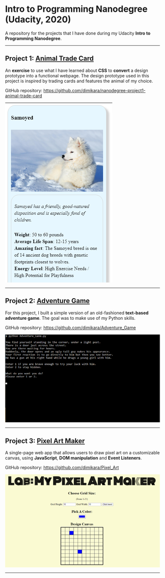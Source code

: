 # **Intro to Programming Nanodegree (Udacity, 2020)**

A repository for the projects that I have done during my Udacity **Intro to Programming Nanodegree**.

___

## **Project 1:** <a href="https://codepen.io/dimitraK/full/rprEzy/" target="_blank">**Animal Trade Card**</a>

An **exercise** to use what I have learned about **CSS** to **convert** a design prototype into a functional webpage. The design prototype used in this project is inspired by trading cards and features the animal of my choice.

GitHub repository: <a href="https://github.com/dimikara/nanodegree-project1-animal-trade-card" target="_blank">https://github.com/dimikara/nanodegree-project1-animal-trade-card</a>

![Screenshot1](./img/AnimalCardScreenshot.PNG "Sceenshot of part of the Animal Card")

___

## **Project 2:** <a href="https://github.com/dimikara/Adventure_Game" target="_blank">**Adventure Game**</a>

For this project, I built a simple version of an old-fashioned **text-based adventure game**. The goal was to make use of my Python skills.

GitHub repository: <a href="https://github.com/dimikara/Adventure_Game" target="_blank">https://github.com/dimikara/Adventure_Game</a>

![Screenshot2](./img/Adventure_game_screenshot.PNG "Sceenshot of the introductory text")

___

## **Project 3:** <a href="https://dimikara.github.io/Pixel_Art/" target="_blank">**Pixel Art Maker**</a>

A single-page web app that allows users to draw pixel art on a customizable canvas, using **JavaScript**, **DOM manipulation** and **Event Listeners**.

GitHub repository: <a href="https://github.com/dimikara/Pixel_Art" target="_blank">https://github.com/dimikara/Pixel_Art</a>

![Screenshot4](./img/Pixel_Art_Maker_screenshot.PNG "A screenshot of Pixel Art Maker")

___


